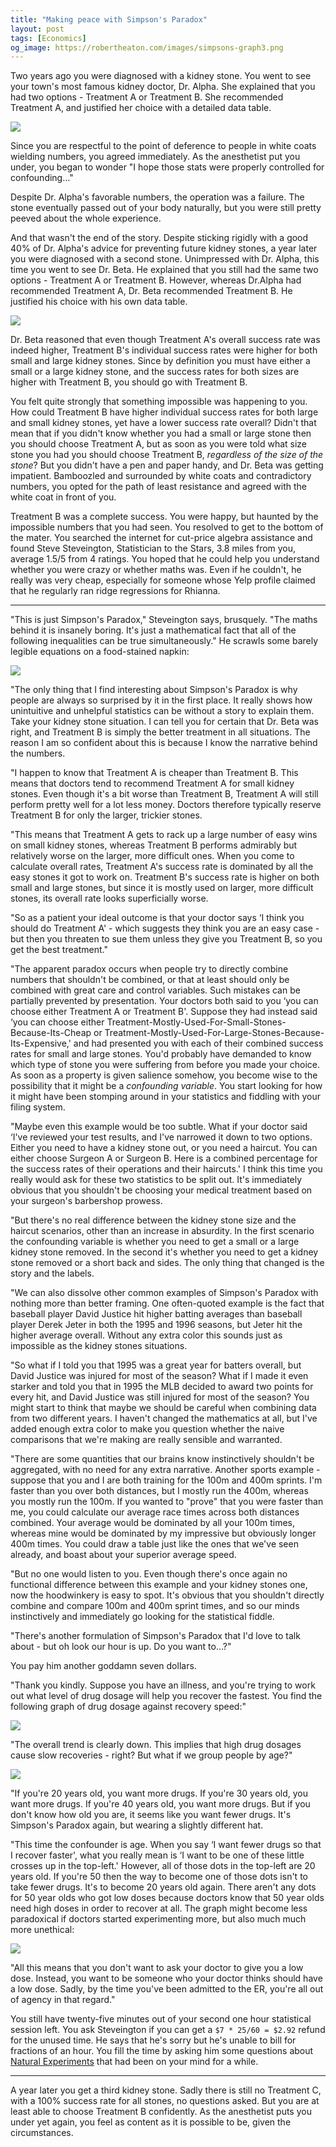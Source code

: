 ```yaml
---
title: "Making peace with Simpson's Paradox"
layout: post
tags: [Economics]
og_image: https://robertheaton.com/images/simpsons-graph3.png
---
```

Two years ago you were diagnosed with a kidney stone. You went to see your town's most famous kidney doctor, Dr. Alpha. She explained that you had two options - Treatment A or Treatment B. She recommended Treatment A, and justified her choice with a detailed data table.

<img src="/images/simpsons-dt1.png" />

Since you are respectful to the point of deference to people in white coats wielding numbers, you agreed immediately. As the anesthetist put you under, you began to wonder "I hope those stats were properly controlled for confounding…"

Despite Dr. Alpha's favorable numbers, the operation was a failure. The stone eventually passed out of your body naturally, but you were still pretty peeved about the whole experience.

And that wasn't the end of the story. Despite sticking rigidly with a good 40% of Dr. Alpha's advice for preventing future kidney stones, a year later you were diagnosed with a second stone. Unimpressed with Dr. Alpha, this time you went to see Dr. Beta. He explained that you still had the same two options - Treatment A or Treatment B. However, whereas Dr.Alpha had recommended Treatment A, Dr. Beta recommended Treatment B. He justified his choice with his own data table.

<img src="/images/simpsons-dt2.png" />

Dr. Beta reasoned that even though Treatment A's overall success rate was indeed higher, Treatment B's individual success rates were higher for both small and large kidney stones. Since by definition you must have either a small or a large kidney stone, and the success rates for both sizes are higher with Treatment B, you should go with Treatment B.

You felt quite strongly that something impossible was happening to you. How could Treatment B have higher individual success rates for both large and small kidney stones, yet have a lower success rate overall? Didn't that mean that if you didn't know whether you had a small or large stone then you should choose Treatment A, but as soon as you were told what size stone you had you should choose Treatment B, *regardless of the size of the stone*? But you didn't have a pen and paper handy, and Dr. Beta was getting impatient. Bamboozled and surrounded by white coats and contradictory numbers, you opted for the path of least resistance and agreed with the white coat in front of you.

Treatment B was a complete success. You were happy, but haunted by the impossible numbers that you had seen. You resolved to get to the bottom of the mater. You searched the internet for cut-price algebra assistance and found Steve Steveington, Statistician to the Stars, 3.8 miles from you, average 1.5/5 from 4 ratings. You hoped that he could help you understand whether you were crazy or whether maths was. Even if he couldn't, he really was very cheap, especially for someone whose Yelp profile claimed that he regularly ran ridge regressions for Rhianna.

----

"This is just Simpson's Paradox," Steveington says, brusquely. "The maths behind it is insanely boring. It's just a mathematical fact that all of the following inequalities can be true simultaneously." He scrawls some barely legible equations on a food-stained napkin:

<img src="/images/simpsons-napkin.png" />

"The only thing that I find interesting about Simpson's Paradox is why people are always so surprised by it in the first place. It really shows how unintuitive and unhelpful statistics can be without a story to explain them. Take your kidney stone situation. I can tell you for certain that Dr. Beta was right, and Treatment B is simply the better treatment in all situations. The reason I am so confident about this is because I know the narrative behind the numbers.

"I happen to know that Treatment A is cheaper than Treatment B. This means that doctors tend to recommend Treatment A for small kidney stones. Even though it's a bit worse than Treatment B, Treatment A will still perform pretty well for a lot less money. Doctors therefore typically reserve Treatment B for only the larger, trickier stones.

"This means that Treatment A gets to rack up a large number of easy wins on small kidney stones, whereas Treatment B performs admirably but relatively worse on the larger, more difficult ones. When you come to calculate overall rates, Treatment A's success rate is dominated by all the easy stones it got to work on. Treatment B's success rate is higher on both small and large stones, but since it is mostly used on larger, more difficult stones, its overall rate looks superficially worse.

"So as a patient your ideal outcome is that your doctor says ‘I think you should do Treatment A' - which suggests they think you are an easy case - but then you threaten to sue them unless they give you Treatment B, so you get the best treatment."

"The apparent paradox occurs when people try to directly combine numbers that shouldn't be combined, or that at least should only be combined with great care and control variables. Such mistakes can be partially prevented by presentation. Your doctors both said to you ‘you can choose either Treatment A or Treatment B'. Suppose they had instead said ‘you can choose either Treatment-Mostly-Used-For-Small-Stones-Because-Its-Cheap or Treatment-Mostly-Used-For-Large-Stones-Because-Its-Expensive,' and had presented you with each of their combined success rates for small and large stones. You'd probably have demanded to know which type of stone you were suffering from before you made your choice. As soon as a property is given salience somehow, you become wise to the possibility that it might be a *confounding variable*. You start looking for how it might have been stomping around in your statistics and fiddling with your filing system.

"Maybe even this example would be too subtle. What if your doctor said ‘I've reviewed your test results, and I've narrowed it down to two options. Either you need to have a kidney stone out, or you need a haircut. You can either choose Surgeon A or Surgeon B. Here is a combined percentage for the success rates of their operations and their haircuts.' I think this time you really would ask for these two statistics to be split out. It's immediately obvious that you shouldn't be choosing your medical treatment based on your surgeon's barbershop prowess.

"But there's no real difference between the kidney stone size and the haircut scenarios, other than an increase in absurdity. In the first scenario the confounding variable is whether you need to get a small or a large kidney stone removed. In the second it's whether you need to get a kidney stone removed or a short back and sides. The only thing that changed is the story and the labels.

"We can also dissolve other common examples of Simpson's Paradox with nothing more than better framing. One often-quoted example is the fact that baseball player David Justice hit higher batting averages than baseball player Derek Jeter in both the 1995 and 1996 seasons, but Jeter hit the higher average overall. Without any extra color this sounds just as impossible as the kidney stones situations.

"So what if I told you that 1995 was a great year for batters overall, but David Justice was injured for most of the season? What if I made it even starker and told you that in 1995 the MLB decided to award two points for every hit, and David Justice was still injured for most of the season? You might start to think that maybe we should be careful when combining data from two different years. I haven't changed the mathematics at all, but I've added enough extra color to make you question whether the naive comparisons that we're making are really sensible and warranted.

"There are some quantities that our brains know instinctively shouldn't be aggregated, with no need for any extra narrative. Another sports example - suppose that you and I are both training for the 100m and 400m sprints. I'm faster than you over both distances, but I mostly run the 400m, whereas you mostly run the 100m. If you wanted to "prove" that you were faster than me, you could calculate our average race times across both distances combined. Your average would be dominated by all your 100m times, whereas mine would be dominated by my impressive but obviously longer 400m times. You could draw a table just like the ones that we've seen already, and boast about your superior average speed.

"But no one would listen to you. Even though there's once again no functional difference between this example and your kidney stones one, now the hoodwinkery is easy to spot. It's obvious that you shouldn't directly combine and compare 100m and 400m sprint times, and so our minds instinctively and immediately go looking for the statistical fiddle.

"There's another formulation of Simpson's Paradox that I'd love to talk about - but oh look our hour is up. Do you want to…?"

You pay him another goddamn seven dollars.

"Thank you kindly. Suppose you have an illness, and you're trying to work out what level of drug dosage will help you recover the fastest. You find the following graph of drug dosage against recovery speed:"

<img src="/images/simpsons-graph1.png" />

"The overall trend is clearly down. This implies that high drug dosages cause slow recoveries - right? But what if we group people by age?"

<img src="/images/simpsons-graph2.png" />

"If you're 20 years old, you want more drugs. If you're 30 years old, you want more drugs. If you're 40 years old, you want more drugs. But if you don't know how old you are, it seems like you want fewer drugs. It's Simpson's Paradox again, but wearing a slightly different hat.

"This time the confounder is age. When you say ‘I want fewer drugs so that I recover faster', what you really mean is ‘I want to be one of these little crosses up in the top-left.' However, all of those dots in the top-left are 20 years old. If you're 50 then the way to become one of those dots isn't to take fewer drugs. It's to become 20 years old again. There aren't any dots for 50 year olds who got low doses because doctors know that 50 year olds need high doses in order to recover at all. The graph might become less paradoxical if doctors started experimenting more, but also much much more unethical:

<img src="/images/simpsons-graph3.png" />

"All this means that you don't want to ask your doctor to give you a low dose. Instead, you want to be someone who your doctor thinks should have a low dose. Sadly, by the time you've been admitted to the ER, you're all out of agency in that regard."

You still have twenty-five minutes out of your second one hour statistical session left. You ask Steveington if you can get a `$7 * 25/60 = $2.92` refund for the unused time. He says that he's sorry but he's unable to bill for fractions of an hour. You fill the time by asking him some questions about [Natural Experiments](https://robertheaton.com/2018/06/05/why-economists-need-bureaucracy/) that had been on your mind for a while.

----

A year later you get a third kidney stone. Sadly there is still no Treatment C, with a 100% success rate for all stones, no questions asked. But you are at least able to choose Treatment B confidently. As the anesthetist puts you under yet again, you feel as content as it is possible to be, given the circumstances.
